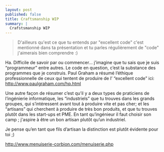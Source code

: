 ```yaml
---
layout: post
published: false
title: Craftsmanship WIP
summary: |
  Crafstsmanship WIP
---
```



> D'ailleurs qu'est ce que tu entends par "excellent code" c'est mentionné dans ta présentation et tu parles régulièrement de "code" j'aimerais bien comprendre :)

Ha. Difficile de savoir par ou commencer… j’imagine que tu sais que je suis “programmeur” entre autres. Le code en question, c’est la substance des programmes que je construis.
Paul Graham a résumé l’éthique professionnelle de ceux qui tentent de produire de l’ “excellent code” ici: http://www.paulgraham.com/hp.html

Une autre façon de résumer c’est qu’il y a deux types de praticiens de l’ingénierie informatique, les “industriels” que tu trouves dans les grands groupes, qui s’intéressent avant tout à produire vite et pas cher; et les “artisans” qui cherchent à produire de très bon produits, et que tu trouves plutôt dans les start-ups et PME.
En tant qu’ingénieur il faut choisir son camp ; j'aspire à être un bon artisan plutôt qu’un industriel.

Je pense qu’en tant que fils d’artisan la distinction est plutôt évidente pour toi ;)

http://www.menuiserie-corbion.com/menuiserie.php

